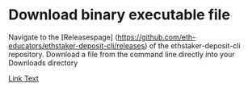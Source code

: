# Download binary executable file
Navigate to the [Releasespage] (https://github.com/eth-educators/ethstaker-deposit-cli/releases) of the ethstaker-deposit-cli repository.
Download a file from the command line directly into your Downloads directory

[Link Text](https://example.com)

